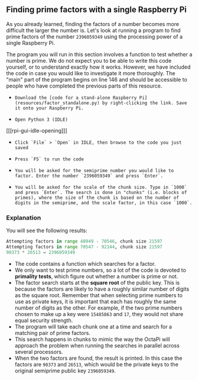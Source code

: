 ## Finding prime factors with a single Raspberry Pi

As you already learned, finding the factors of a number becomes more difficult the larger the number is. Let's look at running a program to find prime factors of the number `2396059349` using the processing power of a single Raspberry Pi.

The program you will run in this section involves a function to test whether a number is prime. We do not expect you to be able to write this code yourself, or to understand exactly how it works. However, we have included the code in case you would like to investigate it more thoroughly. The "main" part of the program begins on line 146 and should be accessible to people who have completed the previous parts of this resource.

-     Download the [code for a stand-alone Raspberry Pi](resources/factor_standalone.py) by right-clicking the link. Save it onto your Raspberry Pi.
     

-     Open Python 3 (IDLE)
     

[[[rpi-gui-idle-opening]]]

-     Click `File` > `Open` in IDLE, then browse to the code you just saved
     

-     Press `F5` to run the code
     

-     You will be asked for the semiprime number you would like to factor. Enter the number `2396059349` and press `Enter`.
     

-     You will be asked for the scale of the chunk size. Type in `1000` and press `Enter`. The search is done in "chunks" (i.e. blocks of primes), where the size of the chunk is based on the number of digits in the semiprime, and the scale factor, in this case `1000`.
     

### Explanation

You will see the following results:

```python
Attempting factors in range 48949 - 70546, chunk size 21597
Attempting factors in range 70547 - 92144, chunk size 21597
90373 * 26513 = 2396059349
```

- The code contains a function which searches for a factor.
- We only want to test prime numbers, so a lot of the code is devoted to **primality tests**, which figure out whether a number is prime or not. 
 - The factor search starts at the **square root** of the public key. This is because the factors are likely to have a roughly similar number of digits as the square root. Remember that when selecting prime numbers to use as private keys, it is important that each has roughly the same number of digits as the other. For example, if the two prime numbers chosen to make up a key were `15485863` and `17`, they would not share equal security strength.
- The program will take each chunk one at a time and search for a matching pair of prime factors.
- This search happens in chunks to mimic the way the OctaPi will approach the problem when running the searches in parallel across several processors.
- When the two factors are found, the result is printed. In this case the factors are `90373` and `26513`, which would be the private keys to the original semiprime public key `2396059349`.
